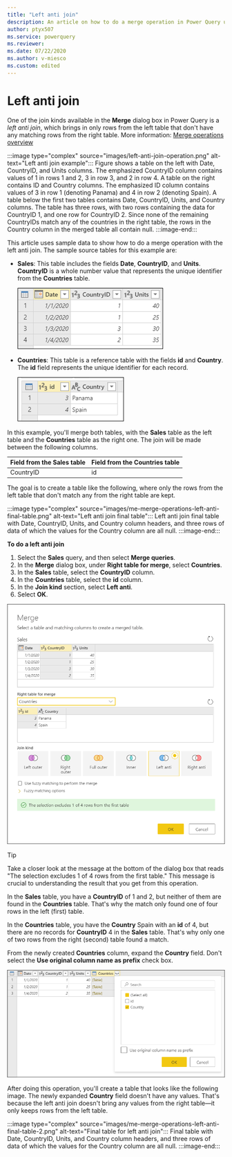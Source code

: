 ```yaml
---
title: "Left anti join"
description: An article on how to do a merge operation in Power Query using the Left anti join kind. 
author: ptyx507
ms.service: powerquery
ms.reviewer: 
ms.date: 07/22/2020
ms.author: v-miesco
ms.custom: edited
---
```


# Left anti join

One of the join kinds available in the **Merge** dialog box in Power Query is a *left anti join*, which brings in only rows from the left table that don't have any matching rows from the right table. More information: [Merge operations overview](merge-queries-overview.md)

:::image type="complex" source="images/left-anti-join-operation.png" alt-text="Left anti join example":::
   Figure shows a table on the left with Date, CountryID, and Units columns. The emphasized CountryID column contains values of 1 in rows 1 and 2, 3 in row 3, and 2 in row 4. A table on the right contains ID and Country columns. The emphasized ID column contains values of 3 in row 1 (denoting Panama) and 4 in row 2 (denoting Spain). A table below the first two tables contains Date, CountryID, Units, and Country columns. The table has three rows, with two rows containing the data for CountryID 1, and one row for CountryID 2. Since none of the remaining CountryIDs match any of the countries in the right table, the rows in the Country column in the merged table all contain null.
   :::image-end:::

This article uses sample data to show how to do a merge operation with the left anti join. The sample source tables for this example are:

* **Sales**: This table includes the fields **Date**, **CountryID**, and **Units**. **CountryID** is a whole number value that represents the unique identifier from the **Countries** table.

   ![Sales table containing Date, CountryID, and Units columns, with CountryID set to 1 in rows 1 and 2, 3 in row 3, and 2 in row 4](images/me-merge-operations-full-outer-join-sales-table.png "Sales table containing Date, CountryID, and Units columns, with CountryID set to 1 in rows 1 and 2, 3 in row 3, and 2 in row 4")

* **Countries**: This table is a reference table with the fields **id** and **Country**. The **id** field represents the unique identifier for each record.

   ![Countries table with id set to 3 in row 1 and 4 in row 2 and Country set to Panama in row 1 and Spain in row 2](images/me-merge-operations-inner-join-countries-table.png "Countries table with id set to 3 in row 1 and 4 in row 2 and Country set to Panama in row 1 and Spain in row 2")

In this example, you'll merge both tables, with the **Sales** table as the left table and the **Countries** table as the right one. The join will be made between the following columns.

|Field from the Sales table| Field from the Countries table|
|-----------|------------------|
|CountryID|id|

The goal is to create a table like the following, where only the rows from the left table that don't match any from the right table are kept.

:::image type="complex" source="images/me-merge-operations-left-anti-final-table.png" alt-text="Left anti join final table":::
   Left anti join final table with Date, CountryID, Units, and Country column headers, and three rows of data of which the values for the Country column are all null.
:::image-end:::

<!--markdownlint-disable MD036-->
**To do a left anti join**
<!--markdownlint-enable MD036-->
1. Select the **Sales** query, and then select **Merge queries**.
2. In the **Merge** dialog box, under **Right table for merge**, select **Countries**.
3. In the **Sales** table, select the **CountryID** column.
4. In the **Countries** table, select the **id** column.
5. In the **Join kind** section, select **Left anti**.
6. Select **OK**.

![Merge dialog box showing the results of following the previous left anti join procedure](images/me-merge-operations-left-anti-merge-window.png "Merge dialog box showing the results of following the previous left anti join procedure")

>[!TIP]
>Take a closer look at the message at the bottom of the dialog box that reads "The selection excludes 1 of 4 rows from the first table." This message is crucial to understanding the result that you get from this operation. 

In the **Sales** table, you have a **CountryID** of 1 and 2, but neither of them are found in the **Countries** table. That's why the match only found one of four rows in the left (first) table.

In the **Countries** table, you have the **Country** Spain with an **id** of 4, but there are no records for **CountryID** 4 in the **Sales** table. That's why only one of two rows from the right (second) table found a match.

From the newly created **Countries** column, expand the **Country** field. Don't select the **Use original column name as prefix** check box.

![Expand table column for Country](images/me-merge-operations-left-anti-expand-field.png "Expand table column for Country")

After doing this operation, you'll create a table that looks like the following image. The newly expanded **Country** field doesn't have any values. That's because the left anti join doesn't bring any values from the right table&mdash;it only keeps rows from the left table.

:::image type="complex" source="images/me-merge-operations-left-anti-final-table-2.png" alt-text="Final table for left anti join":::
   Final table with Date, CountryID, Units, and Country column headers, and three rows of data of which the values for the Country column are all null.
:::image-end:::

